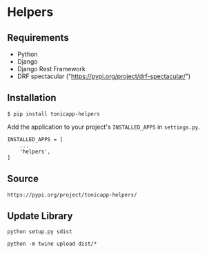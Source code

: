 # Helpers

## Requirements
* Python
* Django
* Django Rest Framework
* DRF spectacular ("https://pypi.org/project/drf-spectacular/")


## Installation

```
$ pip install tonicapp-helpers
```

Add the application to your project's `INSTALLED_APPS` in `settings.py`.

```
INSTALLED_APPS = [
    ...
    'helpers',
]
```


## Source

```
https://pypi.org/project/tonicapp-helpers/
```


## Update Library

```
python setup.py sdist
```

```
python -m twine upload dist/*
```